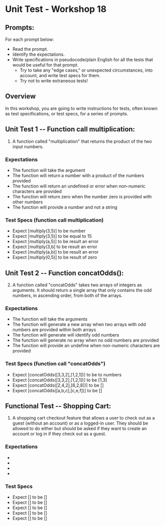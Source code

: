 # Unit Test - Workshop 18

## Prompts:

For each prompt below: 

- Read the prompt.
- Identify the expectations.
- Write specifications in pseudocode/plain English for all the tests that would be useful for that prompt.
   - Try to take any "edge cases," or unexpected circumstances, into account, and write test specs for them.
    - Try not to write extraneous tests!

## Overview

In this workshop, you are going to write instructions for tests, often known as test specifications, or test specs, for a series of prompts. 

## Unit Test 1 -- Function call multiplication:

1. A function called "multiplication" that returns the product of the two input numbers.

### Expectations

- The function will take the argument
- The function will return a number with a product of the numbers provided
- The function will return an undefined or error when non-numeric characters are provided
- The function will return zero when the number zero is provided with other numbers
- The function will provide a number and not a string

### Test Specs (function call multiplication)

- Expect [multiply(3,5)] to be number
- Expect [multiply(3,5)] to be equal to 15
- Expect [multiply(a,5)] to be result an error
- Expect [multiply(3,b] to be result an error
- Expect [multiply(a,b)] to be result an error
- Expect [multiply(0,5)] to be result of zero

## Unit Test 2 -- Function concatOdds():

2. A function called "concatOdds" takes two arrays of integers as arguments. It should return a single array that only contains the odd numbers, in ascending order, from both of the arrays.

### Expectations

- The function will take the arguments
- The function will generate a new array when two arrays with odd numbers are provided within both arrays
- The function will generate will identify odd numbers 
- The function will generate no array when no odd numbers are provided
- The function will provide an undefine when non-numeric characters are provided

### Test Specs  (function call "concatOdds")

- Expect [concatOdds([3,3,2],[1,2,1])] to be to numbers
- Expect [concatOdds([3,3,2],[1,2,1])] to be [1,3]
- Expect [concatOdds([2,4,2],[6,2,8])] to be []
- Expect [concatOdds([a,b,c],[c,e,f])] to be []


## Functional Test -- Shopping Cart:
1. A shopping cart checkout feature that allows a user to check out as a guest (without an account) or as a logged-in user. They should be allowed to do either but should be asked if they want to create an account or log in if they check out as a guest.


### Expectations

- 
-
-
-

### Test Specs

- Expect [] to be []
- Expect [] to be []
- Expect [] to be []
- Expect [] to be []
- Expect [] to be []
